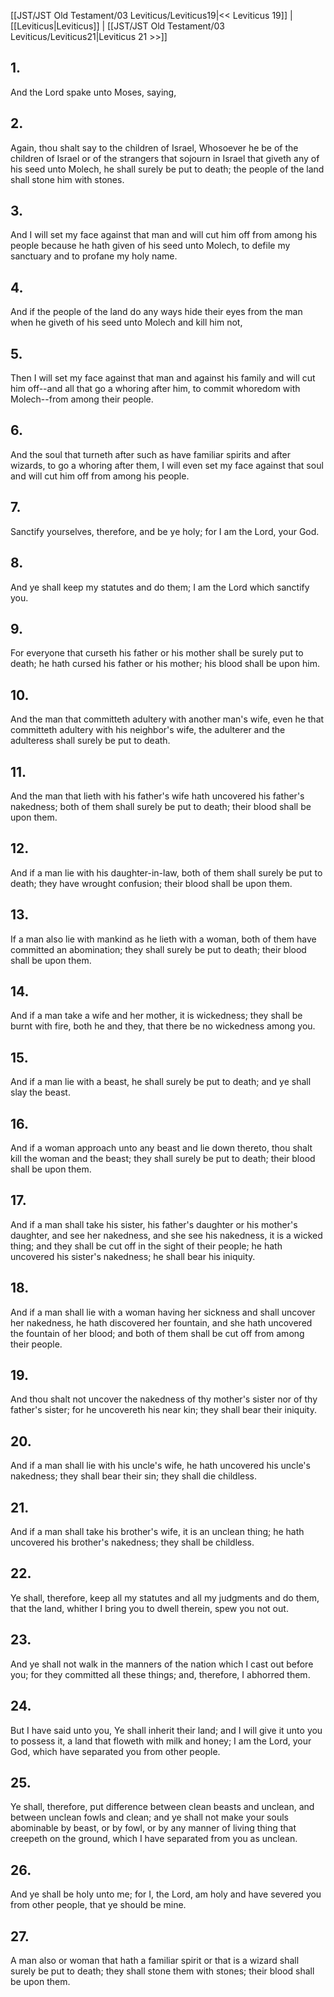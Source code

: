[[JST/JST Old Testament/03 Leviticus/Leviticus19|<< Leviticus 19]] | [[Leviticus|Leviticus]] | [[JST/JST Old Testament/03 Leviticus/Leviticus21|Leviticus 21 >>]]
## 1.
And the Lord spake unto Moses, saying,
## 2.
Again, thou shalt say to the children of Israel, Whosoever he be of the children of Israel or of the strangers that sojourn in Israel that giveth any of his seed unto Molech, he shall surely be put to death; the people of the land shall stone him with stones.
## 3.
And I will set my face against that man and will cut him off from among his people because he hath given of his seed unto Molech, to defile my sanctuary and to profane my holy name.
## 4.
And if the people of the land do any ways hide their eyes from the man when he giveth of his seed unto Molech and kill him not,
## 5.
Then I will set my face against that man and against his family and will cut him off\--and all that go a whoring after him, to commit whoredom with Molech\--from among their people.
## 6.
And the soul that turneth after such as have familiar spirits and after wizards, to go a whoring after them, I will even set my face against that soul and will cut him off from among his people.
## 7.
Sanctify yourselves, therefore, and be ye holy; for I am the Lord, your God.
## 8.
And ye shall keep my statutes and do them; I am the Lord which sanctify you.
## 9.
For everyone that curseth his father or his mother shall be surely put to death; he hath cursed his father or his mother; his blood shall be upon him.
## 10.
And the man that committeth adultery with another man\'s wife, even he that committeth adultery with his neighbor\'s wife, the adulterer and the adulteress shall surely be put to death.
## 11.
And the man that lieth with his father\'s wife hath uncovered his father\'s nakedness; both of them shall surely be put to death; their blood shall be upon them.
## 12.
And if a man lie with his daughter-in-law, both of them shall surely be put to death; they have wrought confusion; their blood shall be upon them.
## 13.
If a man also lie with mankind as he lieth with a woman, both of them have committed an abomination; they shall surely be put to death; their blood shall be upon them.
## 14.
And if a man take a wife and her mother, it is wickedness; they shall be burnt with fire, both he and they, that there be no wickedness among you.
## 15.
And if a man lie with a beast, he shall surely be put to death; and ye shall slay the beast.
## 16.
And if a woman approach unto any beast and lie down thereto, thou shalt kill the woman and the beast; they shall surely be put to death; their blood shall be upon them.
## 17.
And if a man shall take his sister, his father\'s daughter or his mother\'s daughter, and see her nakedness, and she see his nakedness, it is a wicked thing; and they shall be cut off in the sight of their people; he hath uncovered his sister\'s nakedness; he shall bear his iniquity.
## 18.
And if a man shall lie with a woman having her sickness and shall uncover her nakedness, he hath discovered her fountain, and she hath uncovered the fountain of her blood; and both of them shall be cut off from among their people.
## 19.
And thou shalt not uncover the nakedness of thy mother\'s sister nor of thy father\'s sister; for he uncovereth his near kin; they shall bear their iniquity.
## 20.
And if a man shall lie with his uncle\'s wife, he hath uncovered his uncle\'s nakedness; they shall bear their sin; they shall die childless.
## 21.
And if a man shall take his brother\'s wife, it is an unclean thing; he hath uncovered his brother\'s nakedness; they shall be childless.
## 22.
Ye shall, therefore, keep all my statutes and all my judgments and do them, that the land, whither I bring you to dwell therein, spew you not out.
## 23.
And ye shall not walk in the manners of the nation which I cast out before you; for they committed all these things; and, therefore, I abhorred them.
## 24.
But I have said unto you, Ye shall inherit their land; and I will give it unto you to possess it, a land that floweth with milk and honey; I am the Lord, your God, which have separated you from other people.
## 25.
Ye shall, therefore, put difference between clean beasts and unclean, and between unclean fowls and clean; and ye shall not make your souls abominable by beast, or by fowl, or by any manner of living thing that creepeth on the ground, which I have separated from you as unclean.
## 26.
And ye shall be holy unto me; for I, the Lord, am holy and have severed you from other people, that ye should be mine.
## 27.
A man also or woman that hath a familiar spirit or that is a wizard shall surely be put to death; they shall stone them with stones; their blood shall be upon them.

